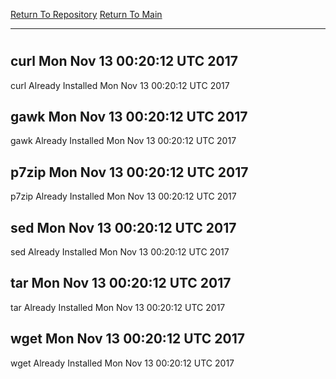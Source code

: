[Return To Repository](https://github.com/deathbybandaid/piholeparser/)
[Return To Main](https://github.com/deathbybandaid/piholeparser/blob/master/RecentRunLogs/Mainlog.md)
____________________________________
# 
## curl Mon Nov 13 00:20:12 UTC 2017
curl Already Installed Mon Nov 13 00:20:12 UTC 2017
## gawk Mon Nov 13 00:20:12 UTC 2017
gawk Already Installed Mon Nov 13 00:20:12 UTC 2017
## p7zip Mon Nov 13 00:20:12 UTC 2017
p7zip Already Installed Mon Nov 13 00:20:12 UTC 2017
## sed Mon Nov 13 00:20:12 UTC 2017
sed Already Installed Mon Nov 13 00:20:12 UTC 2017
## tar Mon Nov 13 00:20:12 UTC 2017
tar Already Installed Mon Nov 13 00:20:12 UTC 2017
## wget Mon Nov 13 00:20:12 UTC 2017
wget Already Installed Mon Nov 13 00:20:12 UTC 2017
